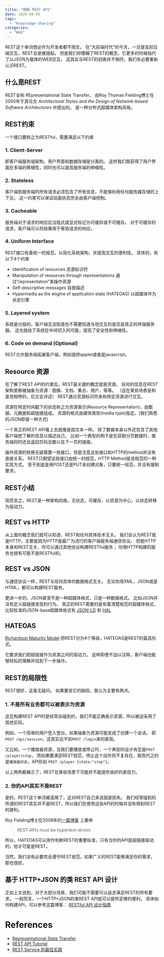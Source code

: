 ```yaml
---
title: "理解 REST API"
date: 2020-08-05
tags: 
  - "Knowledge-Sharing"
categories:
  - "Web"
---
```


REST这个单词想必作为开发者都不陌生。
在“大前端时代”的今天，一旦提及前后端交互，REST总是被提起。
但是我们却模糊了REST的概念，它更多的时候指代了以JSON为载体的WEB交互。
这其实与REST的初衷并不相符。我们有必要重新认识REST。

## 什么是REST

REST全称 REpresentational State Transfer。
由Roy Thomas Fielding博士在2000年于其论文 _Architectural Styles and the Design of Network-based Software Architectures_ 中提出的。
是一种分布式超媒体架构风格。

## REST约束

一个接口要称之为RESTful，需要满足以下约束

### 1. Client-Server

即客户端服务端架构，用户界面和数据存储是分离的。
这样我们既获得了用户界面在多端的移植性，同时也可以提高服务端的伸缩性。

### 2. Stateless

客户端到服务端的所有请求必须包含了所有信息，不能够利用任何服务器存储的上下文。
这一约束可以保证绘画状态完全由客户端控制。

### 3. Cacheable

服务端对于请求的响应应当隐式或显式标记为可缓存或不可缓存。
对于可缓存的请求，客户端可以将结果用于等效请求的响应。

### 4. Uniform Interface

REST接口有着统一的规范，以简化系统架构，并提高交互的便利性。
具体的，有以下4个约束

- Identification of resources 资源标识符
- Manipulation of resources through representations 通过“representation”来操作资源
- Self-descriptive messages 自我描述
- Hypermedia as the engine of application state (HATEOAS) 以超媒体作为状态引擎

### 5. Layered system

系统是分层的，客户端无法知道也不需要知道与他交互的是否是真正的终端服务器。
这也就给了系统在中间切入的可能，提高了安全性和伸缩性。

### 6. Code on demand (Optional)

REST允许服务端拓展客户端，例如提供applet或者是javascript。

## Resource 资源

在了解了REST API的约束后，REST最关键的概念就是资源。
任何的信息在REST架构里都被抽象为资源：图像、文档、集合、用户，等等。
（这在某些场景是和直觉相悖的，后文会详述）
REST通过资源标识符来和特定资源进行交互。

资源在特定时间戳下的状态称之为资源表示(Resource Representation)，由数据，元数据和超链接组成。
资源的格式由媒体类型(media type)指定。(我们熟悉的JSON即是一种方式)

一个真正的REST API看上去就像是超文本一样。
除了数据本身以外还包含了其他客户端想了解的信息以描述自己，
比如一个典型的例子是在获取分页数据时，服务端同时还会返回页码总数以及下一页的链接。

操作资源的转换无疑需要一些接口，但是注意这些接口和HTTP的method并没有直接关系。
REST只期望这些接口由统一的规范，HTTP Method是该规范的一种实现方式。
至于到底是用POST还是PUT来创建对象，只要统一规范，并没有强制要求。

## REST小结

简而言之，REST是一种架构风格，无状态，可缓存，以资源为中心，以状态转移为驱动力。

## REST vs HTTP

从上面的概念我们就可以知道，REST和任何具体技术无关。
我们会认为REST就是HTTP，主要是因为HTTP是最广为流行的客户端服务端通信协议。
但是HTTP本身和REST无关，你可以通过其他协议构建RESTful服务；
你用HTTP构建的服务也很有可能不是RESTful的。

## REST vs JSON

与通信协议一样，REST与任何具体的数据格式无关。
无论你用XML，JSON或是HTML，都可以构建REST服务。

更进一步的，JSON甚至不是一种超媒体格式，只是一种数据格式。
比如JSON并没有定义超链接发现的行为。
真正的REST需要的是有着清楚规范的超媒体格式，比较标准的JSON-base超媒体格式有
[JSON-LD](http://www.w3.org/TR/json-ld/) 和
[HAL](http://stateless.co/hal_specification.html) 

## HATEOAS

[Richardson Maturity Model](https://martinfowler.com/articles/richardsonMaturityModel.html) 
把REST分为4个等级，HATEOAS是REST的最高形式。

它要求我们把超链接作为资源之间的驱动力。
这样即使不加以注释，客户端也能够轻松的理解并找到下一步操作。

## REST的局限性

REST很好，这毫无疑问。
如果要说它的缺陷，我认为主要有两点。

### 1. 不是所有业务都可以被表示为资源

这在构建REST API时是经常会碰到的，我们不能正确表示资源，所以被迫采用了其他实际。

例如，一个简单的用户登入登出，如果抽象为资源可能变成了创建一个会话，
即`POST /api/session`，这其实远不如`POST /login`来的直观。

又比如，一个播放器资源，当我们要播放或停止时，一个典型的设计肯定是`POST /player/stop`，
而如果要满足REST规范，停止这个动作将不复存在，取而代之的是`播放器状态`，API形如
`POST /player {state:"stop"}`。

以上两例都展示了，REST在某些场景下可能并不能提供良好的表现力。

### 2. 你的API其实不是REST

是的，REST这个单词被滥用了，这对REST自己来说就是损失。
我们经常碰到的所谓的REST其实并不是REST，所以我们在使用这些API的时候并没有得到REST的便利。

Roy Fielding博士在2008年的[一篇博客](https://roy.gbiv.com/untangled/2008/rest-apis-must-be-hypertext-driven)
上重申

> REST APIs must be hypertext-driven

所以，HATEOAS可以用作判断REST的重要标准，只有当你的API是超链接驱动的，他才可能是REST。

当然，我们没有必要完全遵守REST规范，如果广义的REST能够满足你的需求，那也很好。

## 基于 HTTP+JSON 的类 REST API 设计

正如上文说到，对于大部分场景，我们可能不需要可以追求满足REST的所有要求。
一般而言，一个HTTP+JSON的类REST API就可以提供足够的便利。
具体如何构建API，可以参考这篇博客：
[RESTful API 设计指南](http://www.ruanyifeng.com/blog/2014/05/restful_api.html)

# References

- [Representational State Transfer](https://www.ics.uci.edu/~fielding/pubs/dissertation/fielding_dissertation.pdf)
- [REST API Tutorial](https://restfulapi.net/)
- [REST Service 的最佳实践](https://www.ibm.com/developerworks/cn/webservices/1101_mace_restservicePart1/1101_mace_restservicePart1.html)



